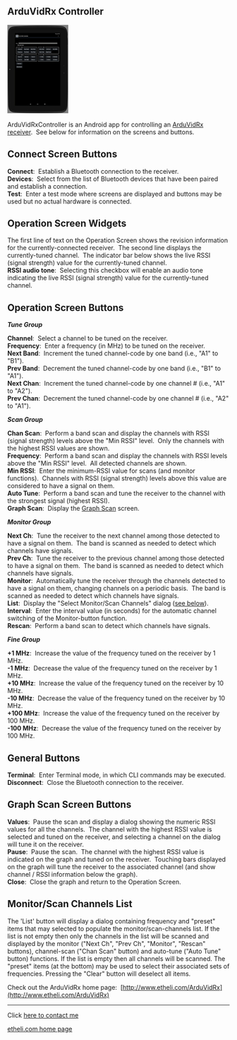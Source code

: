 ArduVidRx Controller
--------------------

[![](pic/ArduVidRxController_sshot1.jpg)](pic/ArduVidRxController_sshot1.jpg)


ArduVidRxController is an Android app for controlling an [ArduVidRx
receiver](http://www.etheli.com/ArduVidRx).  See below for information
on the screens and buttons.

Connect Screen Buttons
----------------------

**Connect**:  Establish a Bluetooth connection to the receiver.  
**Devices**:  Select from the list of Bluetooth devices that have been
paired and establish a connection.  
**Test**:  Enter a test mode where screens are displayed and buttons may
be used but no actual hardware is connected.  

Operation Screen Widgets
------------------------

The first line of text on the Operation Screen shows the revision information
for the currently-connected receiver.  The second line displays the
currently-tuned channel.  The indicator bar below shows the live RSSI
(signal strength) value for the currently-tuned channel.  
**RSSI audio tone**:  Selecting this checkbox will enable an audio tone
indicating the live RSSI (signal strength) value for the currently-tuned
channel.

Operation Screen Buttons
------------------------

***Tune Group***
 
**Channel**:  Select a channel to be tuned on the receiver.  
**Frequency**:  Enter a frequency (in MHz) to be tuned on the
receiver.  
**Next Band**:  Increment the tuned channel-code by one band (i.e.,
"A1" to "B1").  
**Prev Band**:  Decrement the tuned channel-code by one band (i.e.,
"B1" to "A1").  
**Next Chan**:  Increment the tuned channel-code by one channel #
(i.e., "A1" to "A2").  
**Prev Chan**:  Decrement the tuned channel-code by one channel #
(i.e., "A2" to "A1").  
 
***Scan Group***
 
**Chan Scan**:  Perform a band scan and display the channels with RSSI
(signal strength) levels above the "Min RSSI" level.  Only the channels
with the highest RSSI values are shown.  
**Frequency**:  Perform a band scan and display the channels with RSSI
levels above the "Min RSSI" level.  All detected channels are shown.  
**Min RSSI**:  Enter the minimum-RSSI value for scans (and monitor
functions).  Channels with RSSI (signal strength) levels above this
value are considered to have a signal on them.  
**Auto Tune**:  Perform a band scan and tune the receiver to the
channel with the strongest signal (highest RSSI).  
**Graph Scan**:  Display the [Graph Scan](#graphscan) screen.  
 
***Monitor Group***
 
**Next Ch**:  Tune the receiver to the next channel among those
detected to have a signal on them.  The band is scanned as needed to
detect which channels have signals.  
**Prev Ch**:  Tune the receiver to the previous channel among those
detected to have a signal on them.  The band is scanned as needed to
detect which channels have signals.  
**Monitor**:  Automatically tune the receiver through the channels
detected to have a signal on them, changing channels on a periodic
basis.  The band is scanned as needed to detect which channels have
signals.  
**List**:  Display the "Select Monitor/Scan Channels" dialog
([see below](#list)).  
**Interval**:  Enter the interval value (in seconds) for the automatic
channel switching of the Monitor-button function.  
**Rescan**:  Perform a band scan to detect which channels have
signals.  
 
***Fine Group***
 
**+1 MHz**:  Increase the value of the frequency tuned on the receiver
by 1 MHz.  
**-1 MHz**:  Decrease the value of the frequency tuned on the receiver
by 1 MHz.  
**+10 MHz**:  Increase the value of the frequency tuned on the receiver
by 10 MHz.  
**-10 MHz**:  Decrease the value of the frequency tuned on the receiver
by 10 MHz.  
**+100 MHz**:  Increase the value of the frequency tuned on the
receiver by 100 MHz.  
**-100 MHz**:  Decrease the value of the frequency tuned on the
receiver by 100 MHz.  

General Buttons
---------------

**Terminal**:  Enter Terminal mode, in which CLI commands may be
executed.  
**Disconnect**:  Close the Bluetooth connection to the receiver.  

<a name="graphscan"></a>
Graph Scan Screen Buttons
-------------------------

**Values**:  Pause the scan and display a dialog showing the numeric
RSSI values for all the channels.  The channel with the highest RSSI
value is selected and tuned on the receiver, and selecting a channel on the dialog
will tune it on the receiver.  
**Pause**:  Pause the scan.  The channel with the highest RSSI value is
indicated on the graph and tuned on the receiver.  Touching bars
displayed on the graph will tune the receiver to the associated channel
(and show channel / RSSI information below the graph).  
**Close**:  Close the graph and return to the Operation Screen.

<a name="list"></a>
Monitor/Scan Channels List
--------------------------

The 'List' button will display a dialog containing frequency and "preset"
items that may selected to populate the monitor/scan-channels list.  If
the list is not empty then only the channels in the list will be scanned and
displayed by the monitor ("Next Ch", "Prev Ch", "Monitor", "Rescan" buttons),
channel-scan ("Chan Scan" button) and auto-tune ("Auto Tune" button)
functions.  If the list is empty then all channels will be scanned.  The
"preset" items (at the bottom) may be used to select their associated sets
of frequencies.  Pressing the "Clear" button will deselect all items.


Check out the ArduVidRx home page: 
[http://www.etheli.com/ArduVidRx](http://www.etheli.com/ArduVidRx)
 

* * * * *

 Click [here to contact me](http://www.etheli.com/contact/index.html)
 
 [etheli.com home page](http://www.etheli.com)

